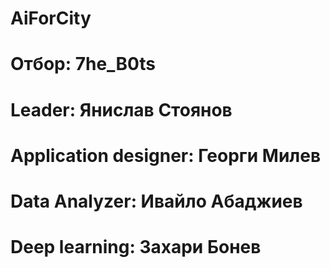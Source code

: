 # AiForCity
# Отбор: 7he_B0ts

# Leader: Янислав Стоянов
# Application designer: Георги Милев
# Data Analyzer: Ивайло Абаджиев
# Deep learning: Захари Бонев

